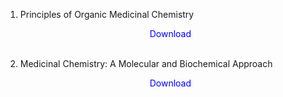 1. Principles of Organic Medicinal Chemistry</br>
                <a href="https://github.com/manjunath5496/Scientific-Biographies/blob/master/medc1.pdf" target="_blank" style="text-decoration:none"> <font color="blue"> <center> Download</center></font> </a></br>
                
2. Medicinal Chemistry: A Molecular and Biochemical Approach</br>
                <a href="https://github.com/manjunath5496/Scientific-Biographies/blob/master/medc2.pdf" target="_blank" style="text-decoration:none"> <font color="blue"> <center> Download</center></font> </a></br>
                
